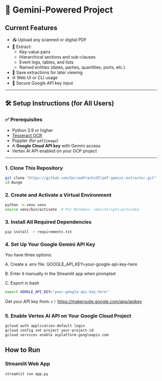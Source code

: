 # 📄 Gemini-Powered Project

## Current Features

- 📤 Upload any scanned or digital PDF
- 🤖 Extract:
  - Key-value pairs  
  - Hierarchical sections and sub-clauses  
  - Event logs, tables, and lists  
  - Named entities (dates, parties, quantities, ports, etc.)
- 💾 Save extractions for later viewing
- 🌐 Web UI or CLI usage
- 🔐 Secure Google API key input

---

## 🛠️ Setup Instructions (for All Users)

### ✅ Prerequisites

- Python 3.9 or higher  
- [Tesseract OCR](https://github.com/tesseract-ocr/tesseract)  
- Poppler (for `pdf2image`)  
- A **Google Cloud API key** with Gemini access  
- Vertex AI API enabled on your GCP project  

---

### 1. Clone This Repository

```bash
git clone "https://github.com/GarimaPrachiGT/pdf-gemini-extractor.git"
cd Bunge
```

### 2. Create and Activate a Virtual Environment

```bash
python -m venv venv
source venv/bin/activate  # For Windows: venv\Scripts\activate
```

### 3. Install All Required Dependencies

```bash
pip install -r requirements.txt
```

### 4. Set Up Your Google Gemini API Key

You have three options:

A. Create a .env file:
    GOOGLE_API_KEY=your-google-api-key-here

B. Enter it manually in the Streamlit app when prompted

C. Export in bash

```bash
export GOOGLE_API_KEY="your-google-api-key-here"
```

Get your API key from:
👉 https://makersuite.google.com/app/apikey

### 5. Enable Vertex AI API on Your Google Cloud Project

```bash
gcloud auth application-default login
gcloud config set project your-project-id
gcloud services enable aiplatform.googleapis.com
```

## How to Run

### Streamlit Web App

```bash
streamlit run app.py
```
